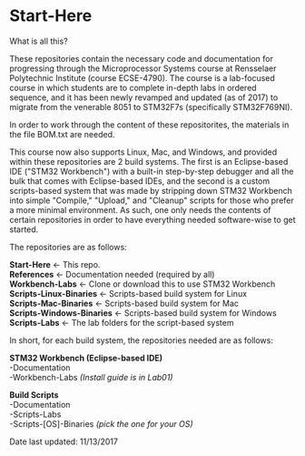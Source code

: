 # Start-Here

What is all this?  

These repositories contain the necessary code and documentation for progressing through the Microprocessor Systems course at Rensselaer Polytechnic Institute (course ECSE-4790). The course is a lab-focused course in which students are to complete in-depth labs in ordered sequence, and it has been newly revamped and updated (as of 2017) to migrate from the venerable 8051 to STM32F7s (specifically STM32F769NI).

In order to work through the content of these repositorites, the materials in the file BOM.txt are needed.

This course now also supports Linux, Mac, and Windows, and provided within these repositories are 2 build systems. The first is an Eclipse-based IDE ("STM32 Workbench") with a built-in step-by-step debugger and all the bulk that comes with Eclipse-based IDEs, and the second is a custom scripts-based system that was made by stripping down STM32 Workbench into simple "Compile," "Upload," and "Cleanup" scripts for those who prefer a more minimal environment. As such, one only needs the contents of certain repositories in order to have everything needed software-wise to get started.

The repositories are as follows:

**Start-Here** <- This repo.  
**References** <- Documentation needed (required by all)  
**Workbench-Labs** <- Clone or download this to use STM32 Workbench  
**Scripts-Linux-Binaries** <- Scripts-based build system for Linux  
**Scripts-Mac-Binaries** <- Scripts-based build system for Mac  
**Scripts-Windows-Binaries** <- Scripts-based build system for Windows  
**Scripts-Labs** <- The lab folders for the script-based system  

In short, for each build system, the repositories needed are as follows:

**STM32 Workbench (Eclipse-based  IDE)**  
-Documentation  
-Workbench-Labs *(Install guide is in Lab01)*  

**Build Scripts**  
-Documentation  
-Scripts-Labs  
-Scripts-[OS]-Binaries *(pick the one for your OS)*  

Date last updated: 11/13/2017

